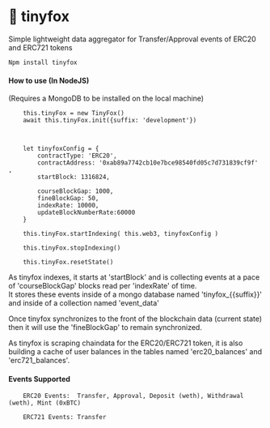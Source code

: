 # 🦊 tinyfox 
Simple lightweight data aggregator for Transfer/Approval events of ERC20 and ERC721 tokens 

    Npm install tinyfox


#### How to use (In NodeJS) 
(Requires a MongoDB to be installed on the local machine) 


        this.tinyFox = new TinyFox()
        await this.tinyFox.init({suffix: 'development'})



        let tinyfoxConfig = {
            contractType: 'ERC20',
            contractAddress: '0xab89a7742cb10e7bce98540fd05c7d731839cf9f' ,
            startBlock: 1316824,
            
            courseBlockGap: 1000, 
            fineBlockGap: 50,
            indexRate: 10000,
            updateBlockNumberRate:60000
        } 

        this.tinyFox.startIndexing( this.web3, tinyfoxConfig )  
        
        this.tinyFox.stopIndexing()   
        
        this.tinyFox.resetState()  
        
        
        
 As tinyfox indexes, it starts at 'startBlock' and is collecting events at a pace of 'courseBlockGap' blocks read per 'indexRate' of time.  
 It stores these events inside of a mongo database named 'tinyfox_{{suffix}}' and inside of a collection named 'event_data'
 
 Once tinyfox synchronizes to the front of the blockchain data (current state) then it will use the 'fineBlockGap' to remain synchronized.  
 
 As tinyfox is scraping chaindata for the ERC20/ERC721 token, it is also building a cache of user balances in the tables named 'erc20_balances' and 'erc721_balances'. 
 
 #### Events Supported
 
        ERC20 Events:  Transfer, Approval, Deposit (weth), Withdrawal (weth), Mint (0xBTC)
 
        ERC721 Events: Transfer
